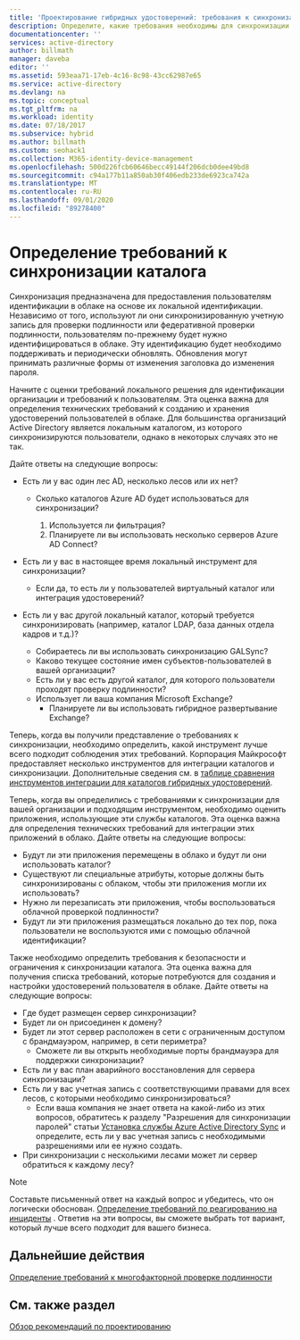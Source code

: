```yaml
---
title: 'Проектирование гибридных удостоверений: требования к синхронизации каталогов в Azure | Документация Майкрософт'
description: Определите, какие требования необходимы для синхронизации всех локальных и облачных пользователей предприятия.
documentationcenter: ''
services: active-directory
author: billmath
manager: daveba
editor: ''
ms.assetid: 593eaa71-17eb-4c16-8c98-43cc62987e65
ms.service: active-directory
ms.devlang: na
ms.topic: conceptual
ms.tgt_pltfrm: na
ms.workload: identity
ms.date: 07/18/2017
ms.subservice: hybrid
ms.author: billmath
ms.custom: seohack1
ms.collection: M365-identity-device-management
ms.openlocfilehash: 500d226fcb60646becc49144f206dcb0dee49bd8
ms.sourcegitcommit: c94a177b11a850ab30f406edb233de6923ca742a
ms.translationtype: MT
ms.contentlocale: ru-RU
ms.lasthandoff: 09/01/2020
ms.locfileid: "89278400"
---
```

# <a name="determine-directory-synchronization-requirements"></a>Определение требований к синхронизации каталога
Синхронизация предназначена для предоставления пользователям идентификации в облаке на основе их локальной идентификации. Независимо от того, используют ли они синхронизированную учетную запись для проверки подлинности или федеративной проверки подлинности, пользователям по-прежнему будет нужно идентифицироваться в облаке.  Эту идентификацию будет необходимо поддерживать и периодически обновлять.  Обновления могут принимать различные формы от изменения заголовка до изменения пароля.  

Начните с оценки требований локального решения для идентификации организации и требований к пользователям. Эта оценка важна для определения технических требований к созданию и хранения удостоверений пользователей в облаке.  Для большинства организаций Active Directory является локальным каталогом, из которого синхронизируются пользователи, однако в некоторых случаях это не так.  

Дайте ответы на следующие вопросы:

* Есть ли у вас один лес AD, несколько лесов или их нет?
  
  * Сколько каталогов Azure AD будет использоваться для синхронизации?
    
    1. Используется ли фильтрация?
    2. Планируете ли вы использовать несколько серверов Azure AD Connect?
* Есть ли у вас в настоящее время локальный инструмент для синхронизации?
  
  * Если да, то есть ли у пользователей виртуальный каталог или интеграция удостоверений?
* Есть ли у вас другой локальный каталог, который требуется синхронизировать (например, каталог LDAP, база данных отдела кадров и т.д.)?
  * Собираетесь ли вы использовать синхронизацию GALSync?
  * Каково текущее состояние имен субъектов-пользователей в вашей организации? 
  * Есть ли у вас есть другой каталог, для которого пользователи проходят проверку подлинности?
  * Использует ли ваша компания Microsoft Exchange?
    * Планируете ли вы использовать гибридное развертывание Exchange?

Теперь, когда вы получили представление о требованиях к синхронизации, необходимо определить, какой инструмент лучше всего подходит соблюдения этих требований.  Корпорация Майкрософт предоставляет несколько инструментов для интеграции каталогов и синхронизации.  Дополнительные сведения см. в [таблице сравнения инструментов интеграции для каталогов гибридных удостоверений](plan-hybrid-identity-design-considerations-tools-comparison.md). 

Теперь, когда вы определились с требованиями к синхронизации для вашей организации и подходящим инструментом, необходимо оценить приложения, использующие эти службы каталогов. Эта оценка важна для определения технических требований для интеграции этих приложений в облако. Дайте ответы на следующие вопросы:

* Будут ли эти приложения перемещены в облако и будут ли они использовать каталог?
* Существуют ли специальные атрибуты, которые должны быть синхронизированы с облаком, чтобы эти приложения могли их использовать?
* Нужно ли перезаписать эти приложения, чтобы воспользоваться облачной проверкой подлинности?
* Будут ли эти приложения размещаться локально до тех пор, пока пользователи не воспользуются ими с помощью облачной идентификации?

Также необходимо определить требования к безопасности и ограничения к синхронизации каталога. Эта оценка важна для получения списка требований, которые потребуются для создания и настройки удостоверений пользователя в облаке. Дайте ответы на следующие вопросы:

* Где будет размещен сервер синхронизации?
* Будет ли он присоединен к домену?
* Будет ли этот сервер расположен в сети с ограниченным доступом с брандмауэром, например, в сети периметра?
  * Сможете ли вы открыть необходимые порты брандмауэра для поддержки синхронизации?
* Есть ли у вас план аварийного восстановления для сервера синхронизации?
* Есть ли у вас учетная запись с соответствующими правами для всех лесов, с которыми необходимо синхронизироваться?
  * Если ваша компания не знает ответа на какой-либо из этих вопросов, обратитесь к разделу "Разрешения для синхронизации паролей" статьи [Установка службы Azure Active Directory Sync](/previous-versions/azure/azure-services/dn757602(v=azure.100)#BKMK_CreateAnADAccountForTheSyncService) и определите, есть ли у вас учетная запись с необходимыми разрешениями или ее нужно создать.
* При синхронизации с несколькими лесами может ли сервер обратиться к каждому лесу?

> [!NOTE]
> Составьте письменный ответ на каждый вопрос и убедитесь, что он логически обоснован. [Определение требований по реагированию на инциденты](plan-hybrid-identity-design-considerations-incident-response-requirements.md) . Ответив на эти вопросы, вы сможете выбрать тот вариант, который лучше всего подходит для вашего бизнеса.
> 
> 

## <a name="next-steps"></a>Дальнейшие действия
[Определение требований к многофакторной проверке подлинности](plan-hybrid-identity-design-considerations-multifactor-auth-requirements.md)

## <a name="see-also"></a>См. также раздел
[Обзор рекомендаций по проектированию](plan-hybrid-identity-design-considerations-overview.md)